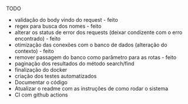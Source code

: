 TODO
- validação do body vindo do request - feito
- regex para busca dos nomes - feito
- alterar os status de error dos requests (deixar condizente com o erro encontrado) - feito
- otimização das conexões com o banco de dados (alteração do contexto) - feito
- remover passagem do banco como parâmetro para as rotas - feito
- paginação dos resultados do método search/find
- finalização do docker
- criação dos testes automatizados
- Documentar o código
- Atualizar o readme com as instruções de como rodar o sistema
- CI com github actions
